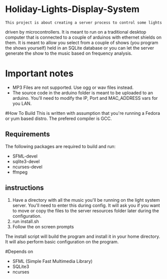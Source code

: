 # Holiday-Lights-Display-System

	This project is about creating a server process to control some lights
driven by microcontrollers. It is meant to run on a traditional desktop computer
that is connected to a couple of arduinos with ethernet shields on them. It is
meant to allow you select from a couple of shows (you program the shows
yourself) held in an SQLite database or you can let the server generate the show
to the music based on frequency analysis.

# Important notes
* MP3 Files are not supported. Use ogg or wav files instead.
* The source code in the arduino folder is meant to be uploaded to an arduino.
You'll need to modify the IP, Port and MAC_ADDRESS vars for you LAN.

#How To Build
This is written with assumption that you're running a Fedora or yum based distro.
The prefered compiler is GCC.

## Requirements
The following packages are required to build and run:
* SFML-devel
* sqlite3-devel
* ncurses-devel
* ffmpeg

## instructions
1. Have a directory with all the music you'll be running on the light system
server. You'll need to enter this during config.
It will ask you if you want to move or copy the files to the server 
resources folder later during the configuration.
2. run install.sh
3. Follow the on screen prompts

The install script will build the program and install it in your home directory.
It will also perform basic configuration on the program.

#Depends on
* SFML (Simple Fast Multimedia Library)
* SQLite3
* ncurses
